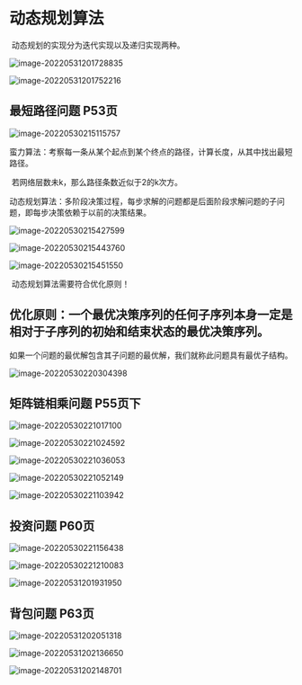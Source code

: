 # 动态规划算法

​	动态规划的实现分为迭代实现以及递归实现两种。

![image-20220531201728835](https://happygoing.oss-cn-beijing.aliyuncs.com/img/image-20220531201728835.png)

![image-20220531201752216](https://happygoing.oss-cn-beijing.aliyuncs.com/img/image-20220531201752216.png)

## 最短路径问题 P53页

![image-20220530215115757](https://happygoing.oss-cn-beijing.aliyuncs.com/img/image-20220530215115757.png)

​	蛮力算法：考察每一条从某个起点到某个终点的路径，计算长度，从其中找出最短路径。

​	若网络层数未k，那么路径条数近似于2的k次方。

​	动态规划算法：多阶段决策过程，每步求解的问题都是后面阶段求解问题的子问题，即每步决策依赖于以前的决策结果。

![image-20220530215427599](https://happygoing.oss-cn-beijing.aliyuncs.com/img/image-20220530215427599.png)

![image-20220530215443760](https://happygoing.oss-cn-beijing.aliyuncs.com/img/image-20220530215443760.png)

![image-20220530215451550](https://happygoing.oss-cn-beijing.aliyuncs.com/img/image-20220530215451550.png)

​	动态规划算法需要符合优化原则！

## 优化原则：一个最优决策序列的任何子序列本身一定是相对于子序列的初始和结束状态的最优决策序列。

​	如果一个问题的最优解包含其子问题的最优解，我们就称此问题具有最优子结构。

![image-20220530220304398](https://happygoing.oss-cn-beijing.aliyuncs.com/img/image-20220530220304398.png)

## 矩阵链相乘问题 P55页下

![image-20220530221017100](https://happygoing.oss-cn-beijing.aliyuncs.com/img/image-20220530221017100.png)

![image-20220530221024592](https://happygoing.oss-cn-beijing.aliyuncs.com/img/image-20220530221024592.png)

![image-20220530221036053](https://happygoing.oss-cn-beijing.aliyuncs.com/img/image-20220530221036053.png)

![image-20220530221052149](https://happygoing.oss-cn-beijing.aliyuncs.com/img/image-20220530221052149.png)

![image-20220530221103942](https://happygoing.oss-cn-beijing.aliyuncs.com/img/image-20220530221103942.png)

## 投资问题 P60页

![image-20220530221156438](https://happygoing.oss-cn-beijing.aliyuncs.com/img/image-20220530221156438.png)

![image-20220530221210083](https://happygoing.oss-cn-beijing.aliyuncs.com/img/image-20220530221210083.png)

![image-20220531201931950](https://happygoing.oss-cn-beijing.aliyuncs.com/img/image-20220531201931950.png)

## 背包问题 P63页

![image-20220531202051318](https://happygoing.oss-cn-beijing.aliyuncs.com/img/image-20220531202051318.png)

![image-20220531202136650](https://happygoing.oss-cn-beijing.aliyuncs.com/img/image-20220531202136650.png)

![image-20220531202148701](https://happygoing.oss-cn-beijing.aliyuncs.com/img/image-20220531202148701.png)